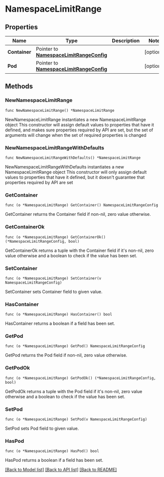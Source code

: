 # NamespaceLimitRange

## Properties

Name | Type | Description | Notes
------------ | ------------- | ------------- | -------------
**Container** | Pointer to [**NamespaceLimitRangeConfig**](NamespaceLimitRangeConfig.md) |  | [optional] 
**Pod** | Pointer to [**NamespaceLimitRangeConfig**](NamespaceLimitRangeConfig.md) |  | [optional] 

## Methods

### NewNamespaceLimitRange

`func NewNamespaceLimitRange() *NamespaceLimitRange`

NewNamespaceLimitRange instantiates a new NamespaceLimitRange object
This constructor will assign default values to properties that have it defined,
and makes sure properties required by API are set, but the set of arguments
will change when the set of required properties is changed

### NewNamespaceLimitRangeWithDefaults

`func NewNamespaceLimitRangeWithDefaults() *NamespaceLimitRange`

NewNamespaceLimitRangeWithDefaults instantiates a new NamespaceLimitRange object
This constructor will only assign default values to properties that have it defined,
but it doesn't guarantee that properties required by API are set

### GetContainer

`func (o *NamespaceLimitRange) GetContainer() NamespaceLimitRangeConfig`

GetContainer returns the Container field if non-nil, zero value otherwise.

### GetContainerOk

`func (o *NamespaceLimitRange) GetContainerOk() (*NamespaceLimitRangeConfig, bool)`

GetContainerOk returns a tuple with the Container field if it's non-nil, zero value otherwise
and a boolean to check if the value has been set.

### SetContainer

`func (o *NamespaceLimitRange) SetContainer(v NamespaceLimitRangeConfig)`

SetContainer sets Container field to given value.

### HasContainer

`func (o *NamespaceLimitRange) HasContainer() bool`

HasContainer returns a boolean if a field has been set.

### GetPod

`func (o *NamespaceLimitRange) GetPod() NamespaceLimitRangeConfig`

GetPod returns the Pod field if non-nil, zero value otherwise.

### GetPodOk

`func (o *NamespaceLimitRange) GetPodOk() (*NamespaceLimitRangeConfig, bool)`

GetPodOk returns a tuple with the Pod field if it's non-nil, zero value otherwise
and a boolean to check if the value has been set.

### SetPod

`func (o *NamespaceLimitRange) SetPod(v NamespaceLimitRangeConfig)`

SetPod sets Pod field to given value.

### HasPod

`func (o *NamespaceLimitRange) HasPod() bool`

HasPod returns a boolean if a field has been set.


[[Back to Model list]](../README.md#documentation-for-models) [[Back to API list]](../README.md#documentation-for-api-endpoints) [[Back to README]](../README.md)


